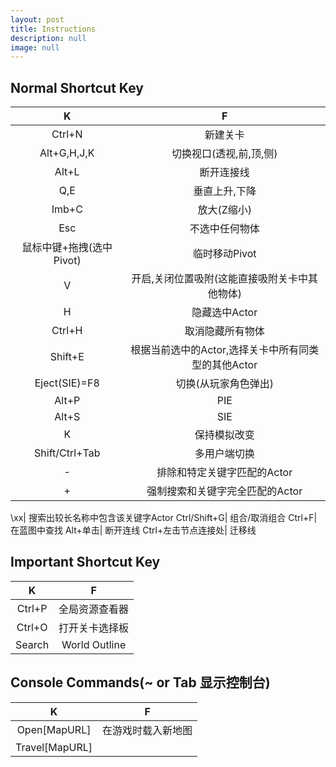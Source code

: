 ```yaml
---
layout: post
title: Instructions
description: null
image: null
---
```


Normal Shortcut Key
---

K|F|
:---:| :---:|
Ctrl+N| 新建关卡
Alt+G,H,J,K| 切换视口(透视,前,顶,侧)
Alt+L| 断开连接线
Q,E| 垂直上升,下降
Imb+C| 放大(Z缩小)
Esc| 不选中任何物体
鼠标中键+拖拽(选中Pivot)| 临时移动Pivot
V| 开启,关闭位置吸附(这能直接吸附关卡中其他物体)
H| 隐藏选中Actor
Ctrl+H| 取消隐藏所有物体
Shift+E| 根据当前选中的Actor,选择关卡中所有同类型的其他Actor
Eject(SIE)=F8| 切换(从玩家角色弹出)
Alt+P| PIE
Alt+S| SIE
K| 保持模拟改变
Shift/Ctrl+Tab| 多用户端切换
-| 排除和特定关键字匹配的Actor
+| 强制搜索和关键字完全匹配的Actor
\xx\| 搜索出较长名称中包含该关键字Actor
Ctrl/Shift+G| 组合/取消组合
Ctrl+F| 在蓝图中查找
Alt+单击| 断开连线
Ctrl+左击节点连接处| 迁移线




Important Shortcut Key
---

K|F|
:---:| :---:|
Ctrl+P| 全局资源查看器
Ctrl+O| 打开关卡选择板
Search| World Outline


Console Commands(~ or Tab 显示控制台)
---

K|F|
:---:| :---:|
Open[MapURL]| 在游戏时载入新地图
Travel[MapURL]| 


